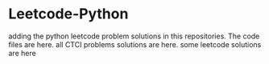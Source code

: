 # Leetcode-Python
adding the python leetcode problem solutions in this repositories. 
The code files are here.
all CTCI problems solutions are here.
some leetcode solutions are here


















































































































































































































































































































































































































































































































































































































































































































































































































